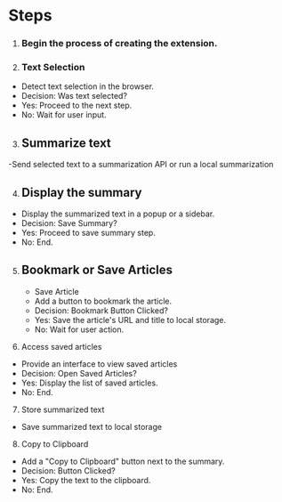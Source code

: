 # Steps

1. ### Begin the process of creating the extension.
2. ### Text Selection
 - Detect text selection in the browser.
 - Decision: Was text selected?
 - Yes: Proceed to the next step.
 - No: Wait for user input.

3. ## Summarize text
  -Send selected text to a summarization API or run a local summarization

4. ## Display the summary
  - Display the summarized text in a popup or a sidebar.
  - Decision: Save Summary?
  - Yes: Proceed to save summary step.
  - No: End.

5. ##  Bookmark or Save Articles
   -  Save Article
   -  Add a button to bookmark the article.
   -  Decision: Bookmark Button Clicked?
   -  Yes: Save the article's URL and title to local storage.
   -  No: Wait for user action.

6. Access saved articles
  - Provide an interface to view saved articles
  - Decision: Open Saved Articles?
  - Yes: Display the list of saved articles.
  - No: End.

7. Store summarized text
  - Save summarized text to local storage

8. Copy to Clipboard
  - Add a "Copy to Clipboard" button next to the summary.
  - Decision: Button Clicked?
  - Yes: Copy the text to the clipboard.
  - No: End.

